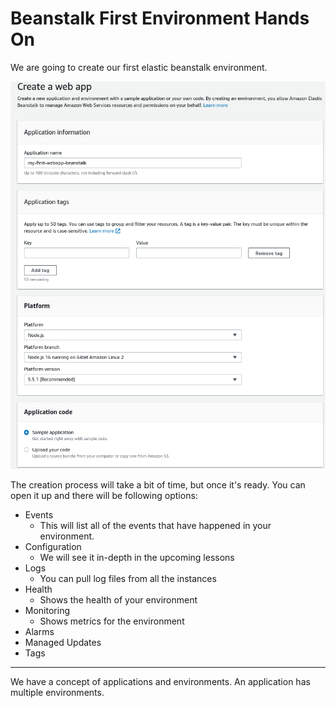 # Beanstalk First Environment Hands On

We are going to create our first elastic beanstalk environment.

![](img/2022-04-20-12-55-15.png)

The creation process will take a bit of time, but once it's ready. You can open it up and there will be following options:
- Events
    - This will list all of the events that have happened in your environment.
- Configuration
    - We will see it in-depth in the upcoming lessons
- Logs
    - You can pull log files from all the instances
- Health
    - Shows the health of your environment
- Monitoring
    - Shows metrics for the environment
- Alarms
- Managed Updates
- Tags

---

We have a concept of applications and environments. An application has multiple environments.